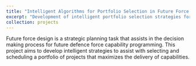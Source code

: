 ```yaml
---
title: "Intelligent Algorithms for Portfolio Selection in Future Force Design"
excerpt: "Development of intelligent portfolio selection strategies for future force design.<br/><img src='/images/ffd-challenges.png'>"
collection: projects
---
```


Future force design is a strategic planning task that assists in the decision making process for future defence force capability programming. This project aims to develop intelligent strategies to assist with selecting and scheduling a portfolio of projects that maximizes the delivery of capabilities.
